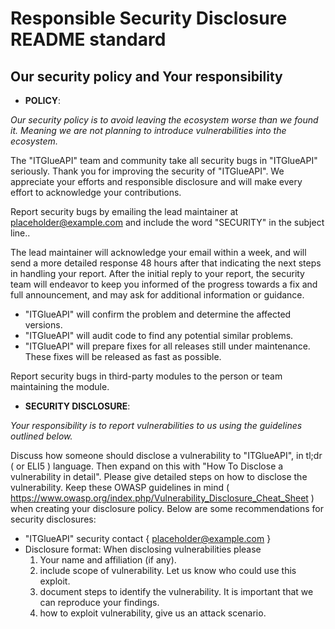 # Responsible Security Disclosure README standard

## Our security policy and Your responsibility

- **POLICY**:

*Our security policy is to avoid leaving the ecosystem worse than we found it. Meaning we are not planning to introduce vulnerabilities into the ecosystem.*

The "ITGlueAPI" team and community take all security bugs in "ITGlueAPI" seriously. Thank you for improving the security of "ITGlueAPI". We appreciate your efforts and responsible disclosure and will make every effort to acknowledge your contributions.

Report security bugs by emailing the lead maintainer at [placeholder@example.com](placeholder@example.com) and include the word "SECURITY" in the subject line..

The lead maintainer will acknowledge your email within a week, and will send a more detailed response 48 hours after that indicating the next steps in handling your report. After the initial reply to your report, the security team will endeavor to keep you informed of the progress towards a fix and full announcement, and may ask for additional information or guidance.

- "ITGlueAPI" will confirm the problem and determine the affected versions.
- "ITGlueAPI" will audit code to find any potential similar problems.
- "ITGlueAPI" will prepare fixes for all releases still under maintenance. These fixes will be released as fast as possible.

Report security bugs in third-party modules to the person or team maintaining the module.

- **SECURITY DISCLOSURE**:

*Your responsibility is to report vulnerabilities to us using the guidelines outlined below.*

Discuss how someone should disclose a vulnerability to "ITGlueAPI", in tl;dr ( or ELI5 ) language. Then expand on this with "How To Disclose a vulnerability in detail". Please give detailed steps on how to disclose the vulnerability. Keep these OWASP guidelines in mind ( <https://www.owasp.org/index.php/Vulnerability_Disclosure_Cheat_Sheet> ) when creating your disclosure policy. Below are some recommendations for security disclosures:

- "ITGlueAPI" security contact { [placeholder@example.com](placeholder@example.com) }
- Disclosure format: When disclosing vulnerabilities please
  1. Your name and affiliation (if any).
  2. include scope of vulnerability. Let us know who could use this exploit.
  3. document steps to identify the vulnerability. It is important that we can reproduce your findings.
  4. how to exploit vulnerability, give us an attack scenario.
